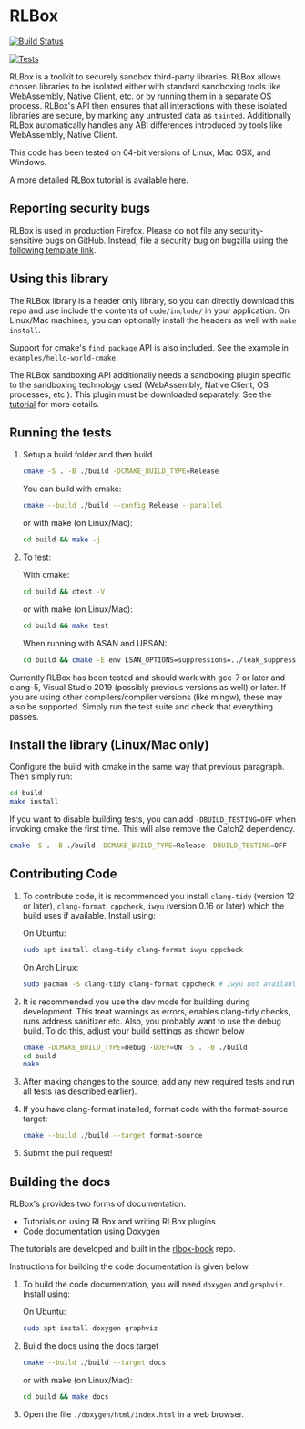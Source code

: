 # RLBox

[![Build Status](https://travis-ci.com/PLSysSec/rlbox_sandboxing_api.svg?branch=master)](https://travis-ci.com/PLSysSec/rlbox_sandboxing_api)

[![Tests](https://github.com/PLSysSec/rlbox_sandboxing_api/actions/workflows/cmake.yml/badge.svg)](https://github.com/PLSysSec/rlbox_sandboxing_api/actions/workflows/cmake.yml)

RLBox is a toolkit to securely sandbox third-party libraries. RLBox allows
chosen libraries to be isolated either with standard sandboxing tools like
WebAssembly, Native Client, etc. or by running them in a separate OS process.
RLBox's API then ensures that all interactions with these isolated libraries are
secure, by marking any untrusted data as `tainted`. Additionally RLBox
automatically handles any ABI differences introduced by tools like WebAssembly,
Native Client.

This code has been tested on 64-bit versions of Linux, Mac OSX, and Windows.

A more detailed RLBox tutorial is available [here](https://docs.rlbox.dev).

## Reporting security bugs

RLBox is used in production Firefox. Please do not file any security-sensitive bugs on GitHub. Instead, file a security bug on bugzilla using the [following template link](https://bugzilla.mozilla.org/enter_bug.cgi?component=Security%3A%20RLBox&defined_groups=1&groups=core-security&product=Core&bug_type=defect).

## Using this library

The RLBox library is a header only library, so you can directly download this repo and use include the contents of `code/include/` in your application. On Linux/Mac machines, you can optionally install the headers as well with `make install`.

Support for cmake's `find_package` API is also included. See the example in `examples/hello-world-cmake`.

The RLBox sandboxing API additionally needs a sandboxing plugin specific to the sandboxing technology used (WebAssembly, Native Client, OS
processes, etc.). This plugin must be downloaded separately. See the [tutorial](https://docs.rlbox.dev) for more details.

## Running the tests

1. Setup a build folder and then build.

   ```bash
   cmake -S . -B ./build -DCMAKE_BUILD_TYPE=Release
   ```

   You can build with cmake:

   ```bash
   cmake --build ./build --config Release --parallel
   ```

   or with make (on Linux/Mac):

   ```bash
   cd build && make -j
   ```

2. To test:

   With cmake:

   ```bash
   cd build && ctest -V
   ```

   or with make (on Linux/Mac):

   ```bash
   cd build && make test
   ```

   When running with ASAN and UBSAN:

   ```bash
   cd build && cmake -E env LSAN_OPTIONS=suppressions=../leak_suppressions.txt UBSAN_OPTIONS=suppressions=../ub_suppressions.txt ctest -V
   ```

Currently RLBox has been tested and should work with gcc-7 or later and
clang-5, Visual Studio 2019 (possibly previous versions as well) or later.  If
you are using other compilers/compiler versions (like mingw), these may also be
supported.  Simply run the test suite and check that everything passes.

## Install the library (Linux/Mac only)

Configure the build with cmake in the same way that previous paragraph. Then simply run:

   ```bash
   cd build
   make install
   ```

If you want to disable building tests, you can add `-DBUILD_TESTING=OFF` when invoking cmake the first time. This will also remove the Catch2 dependency.

   ```bash
   cmake -S . -B ./build -DCMAKE_BUILD_TYPE=Release -DBUILD_TESTING=OFF
   ```

## Contributing Code

1. To contribute code, it is recommended you install `clang-tidy` (version 12 or
later), `clang-format`, `cppcheck`, `iwyu` (version 0.16 or later) which the
build uses if available. Install using:

   On Ubuntu:

   ```bash
   sudo apt install clang-tidy clang-format iwyu cppcheck
   ```

   On Arch Linux:

   ```bash
   sudo pacman -S clang-tidy clang-format cppcheck # iwyu not available for arch
   ```

2. It is recommended you use the dev mode for building during development. This
treat warnings as errors, enables clang-tidy checks, runs address sanitizer etc.
Also, you probably want to use the debug build. To do this, adjust your build
settings as shown below

   ```bash
   cmake -DCMAKE_BUILD_TYPE=Debug -DDEV=ON -S . -B ./build
   cd build
   make
   ```

3. After making changes to the source, add any new required tests and run all
tests (as described earlier).

4. If you have clang-format installed, format code with the format-source
target:

   ```bash
   cmake --build ./build --target format-source
   ```

5. Submit the pull request!

## Building the docs

RLBox's provides two forms of documentation.

- Tutorials on using RLBox and writing RLBox plugins
- Code documentation using Doxygen

The tutorials are developed and built in the [rlbox-book](https://github.com/PLSysSec/rlbox-book) repo.

Instructions for building the code documentation is given below.

1. To build the code documentation, you will need `doxygen` and `graphviz`. Install
using:

   On Ubuntu:

   ```bash
   sudo apt install doxygen graphviz
   ```

2. Build the docs using the docs target

   ```bash
   cmake --build ./build --target docs
   ```

   or with make (on Linux/Mac):

   ```bash
   cd build && make docs
   ```

3. Open the file `./doxygen/html/index.html` in a web browser.
